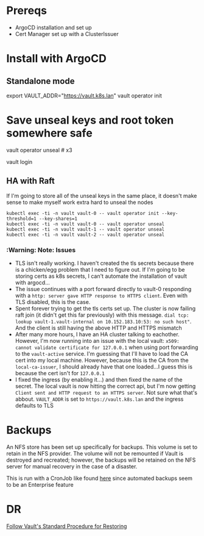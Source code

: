# Prereqs

- ArgoCD installation and set up
- Cert Manager set up with a ClusterIssuer


# Install with ArgoCD

## Standalone mode
export VAULT_ADDR="https://vault.k8s.lan"
vault operator init

# Save unseal keys and root token somewhere safe

vault operator unseal  # x3

vault login


## HA with Raft

If I'm going to store all of the unseal keys in the same place, it doesn't make sense to make myself work extra hard to
unseal the nodes

```
kubectl exec -ti -n vault vault-0 -- vault operator init --key-threshold=1 --key-shares=1
kubectl exec -ti -n vault vault-0 -- vault operator unseal
kubectl exec -ti -n vault vault-1 -- vault operator unseal
kubectl exec -ti -n vault vault-2 -- vault operator unseal
```

### :Warning: Note: Issues 

- TLS isn't really working. I haven't created the tls secrets because there is a chicken/egg problem that I
need to figure out. If I'm going to be storing certs as k8s secrets, I can't automate the installation of vault with
argocd...
- The issue continues with a port forward directly to vault-0 responding with a `http: server gave HTTP response to HTTPS
client`. Even with TLS disabled, this is the case.
- Spent forever trying to get the tls certs set up. The cluster is now failing raft join (it didn't get this far
  previously) with this message. `dial tcp: lookup vault-1.vault-internal on 10.152.183.10:53: no such host"`. And the
  client is still having the above HTTP and HTTPS mismatch
- After many more hours, I have an HA cluster talking to eachother. However, I'm now running into an issue with the
  local vault: `x509: cannot validate certificate for 127.0.0.1` when using port forwarding to the `vault-active`
  service. I'm guessing that I'll have to load the CA cert into my local machine. However, because this is the CA from
  the `local-ca-issuer`, I should already have that one loaded...I guess this is because the cert isn't for `127.0.0.1`
- I fixed the ingress (by enabling it...) and then fixed the name of the secret. The local vault is now hitting the
  correct api, but I'm now getting `Client sent and HTTP request to an HTTPS server`. Not sure what that's abbout.
  `VAULT_ADDR` is set to `https://vault.k8s.lan` and the ingress defaults to TLS

# Backups
An NFS store has been set up specifically for backups. This volume is set to retain in the NFS provider. The volume will
not be remounted if Vault is destroyed and recreated; however, the backups will be retained on the NFS server for manual
recovery in the case of a disaster.

This is run with a CronJob like found [here](https://michaellin.me/backup-vault-with-raft-storage-on-kubernetes/) since
automated backups seem to be an Enterprise feature

# DR
[Follow Vault's Standard Procedure for
Restoring](https://learn.hashicorp.com/tutorials/vault/sop-restore?in=vault/standard-procedures)

